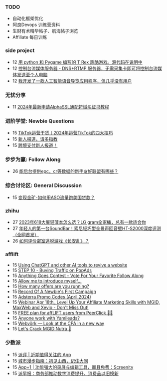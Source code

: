 ### TODO
-  自动化框架优化
-  阿良Devops 训练营资料
-  生财有术精华帖子、航海帖子浏览
-  Affiliate 每日训练

### side project
<!-- sideproject:START -->
-  12 [用 python 和 Pygame 编写的 T Rex 跑酷游戏。源代码在说明中](https://www.youtube.com/watch?v=pZySIXSelCA)
-  12 [控制台流媒体服务器 - DNS+RTMP 服务器，无需采集卡即可将控制台流媒体发送至个人电脑](https://github.com/Aioros/console-streaming-server)
-  12 [我开发了一款人工智能语音导览应用程序，但几乎没有用户](https://www.reddit.com/r/SideProject/comments/18gpp0e/ive_built_an_ai_audio_tour_app_but_have_almost_no/)<!-- sideproject:END -->


### 无忧分享
<!-- ruyo:START -->
-  11 [2024年最新申请AlphaSSL通配符域名证书教程](https://51.ruyo.net/18642.html)<!-- ruyo:END -->

### 进阶学堂: Newbie Questions
<!-- advertcn1:START -->
-  15 [TikTok运营干货丨2024年运营TikTok的四大技巧](https://www.advertcn.com/thread-114691-1-1.html)
-  15 [新人报道，请多指教](https://www.advertcn.com/thread-114688-1-1.html)
-  15 [跨境支付新人报道！](https://www.advertcn.com/thread-114687-1-1.html)<!-- advertcn1:END -->

### 步步为赢: Follow Along
<!-- advertcn2:START -->
-  26 [能后台提供epc，cr等数据的新手友好联盟有哪些？](https://www.advertcn.com/thread-114470-1-1.html)<!-- advertcn2:END -->

### 综合讨论区: General Discussion
<!-- advertcn3:START -->
-  15 [变现金矿-如何用ASO流量跑美国贷款？](https://www.advertcn.com/thread-114697-1-1.html)<!-- advertcn3:END -->


### zhihu
<!-- zhihu:START -->
-  27 [2023年618大屏轻薄本怎么选？LG gram全家桶，总有一款适合你](http://zhuanlan.zhihu.com/p/632641888?utm_campaign=rss&utm_medium=rss&utm_source=rss&utm_content=title)
-  27 [年轻人的第一台SoundBar！索尼轻巧型全景声回音壁HT-S2000深度评测（全网首发）](http://zhuanlan.zhihu.com/p/630990296?utm_campaign=rss&utm_medium=rss&utm_source=rss&utm_content=title)
-  26 [如何评价密室逃脱游戏《长安乱》？](http://www.zhihu.com/question/563950552/answer/3045961312?utm_campaign=rss&utm_medium=rss&utm_source=rss&utm_content=title)<!-- zhihu:END -->

### afflift
<!-- afflift:START -->
-  15 [Using ChatGPT and other AI tools to revive a website](https://afflift.com/f/threads/using-chatgpt-and-other-ai-tools-to-revive-a-website.12532/)
-  15 [STEP 10 - Buying Traffic on PopAds](https://afflift.com/f/threads/step-10-buying-traffic-on-popads.12321/)
-  15 [Anything Goes Contest - Vote For Your Favorite Follow Along](https://afflift.com/f/threads/anything-goes-contest-vote-for-your-favorite-follow-along.12951/)
-  15 [Allow me to introduce myself...](https://afflift.com/f/threads/allow-me-to-introduce-myself.12974/)
-  15 [How many offers are you running?](https://afflift.com/f/threads/how-many-offers-are-you-running.12986/)
-  15 [Record Of A Newbie&#39;s First Campaign](https://afflift.com/f/threads/record-of-a-newbies-first-campaign.12826/)
-  15 [Adsterra Promo Codes &lpar;April 2024&rpar;](https://afflift.com/f/threads/adsterra-promo-codes-april-2024.12961/)
-  15 [Webinar Apr 18th_ Level Up Your Affiliate Marketing Skills with MGID, MaxWeb and Xevio - Don&#39;t Miss Out!](https://afflift.com/f/threads/webinar-apr-18th_-level-up-your-affiliate-marketing-skills-with-mgid-maxweb-and-xevio-dont-miss-out.12980/)
-  15 [FREE plan for affLIFT users from PeerClick 🎉🔥](https://afflift.com/f/threads/free-plan-for-afflift-users-from-peerclick-%F0%9F%8E%89%F0%9F%94%A5.12985/)
-  15 [Anyone work with Yamileads?](https://afflift.com/f/threads/anyone-work-with-yamileads.12805/)
-  15 [Webvõrk — Look at the CPA in a new way](https://afflift.com/f/threads/webv%C3%B5rk-%E2%80%94-look-at-the-cpa-in-a-new-way.2820/)
-  15 [Let&#39;s Crack MGID Nutra 🚀](https://afflift.com/f/threads/lets-crack-mgid-nutra-%F0%9F%9A%80.12967/)<!-- afflift:END -->

### 少数派
<!-- sspai:START -->
-  15 [派评 | 近期值得关注的 App](https://sspai.com/post/88086)
-  15 [城市漫步指南：初见山西，记住大同](https://sspai.com/post/87791)
-  15 [App+1 | 功能强大的录屏与编辑工具，而且免费：Screenity](https://sspai.com/post/87950)
-  15 [派早报：商务部推动数字消费提升、消费品以旧换新](https://sspai.com/post/88074)<!-- sspai:END -->
